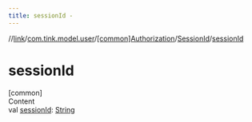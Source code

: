 ```yaml
---
title: sessionId -
---
```

//[link](../../../index.md)/[com.tink.model.user](../../index.md)/[[common]Authorization](../index.md)/[SessionId](index.md)/[sessionId](session-id.md)



# sessionId  
[common]  
Content  
val [sessionId](session-id.md): [String](https://kotlinlang.org/api/latest/jvm/stdlib/kotlin/-string/index.html)  



